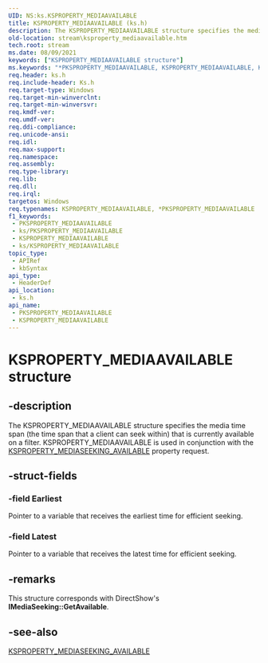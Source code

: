 ```yaml
---
UID: NS:ks.KSPROPERTY_MEDIAAVAILABLE
title: KSPROPERTY_MEDIAAVAILABLE (ks.h)
description: The KSPROPERTY_MEDIAAVAILABLE structure specifies the media time span (the time span that a client can seek within) that is currently available on a filter.
old-location: stream\ksproperty_mediaavailable.htm
tech.root: stream
ms.date: 08/09/2021
keywords: ["KSPROPERTY_MEDIAAVAILABLE structure"]
ms.keywords: "*PKSPROPERTY_MEDIAAVAILABLE, KSPROPERTY_MEDIAAVAILABLE, KSPROPERTY_MEDIAAVAILABLE structure [Streaming Media Devices], PKSPROPERTY_MEDIAAVAILABLE, PKSPROPERTY_MEDIAAVAILABLE structure pointer [Streaming Media Devices], ks-struct_bb14a2ee-bf9b-4a73-ae35-967aea3d7086.xml, ks/KSPROPERTY_MEDIAAVAILABLE, ks/PKSPROPERTY_MEDIAAVAILABLE, stream.ksproperty_mediaavailable"
req.header: ks.h
req.include-header: Ks.h
req.target-type: Windows
req.target-min-winverclnt: 
req.target-min-winversvr: 
req.kmdf-ver: 
req.umdf-ver: 
req.ddi-compliance: 
req.unicode-ansi: 
req.idl: 
req.max-support: 
req.namespace: 
req.assembly: 
req.type-library: 
req.lib: 
req.dll: 
req.irql: 
targetos: Windows
req.typenames: KSPROPERTY_MEDIAAVAILABLE, *PKSPROPERTY_MEDIAAVAILABLE
f1_keywords:
 - PKSPROPERTY_MEDIAAVAILABLE
 - ks/PKSPROPERTY_MEDIAAVAILABLE
 - KSPROPERTY_MEDIAAVAILABLE
 - ks/KSPROPERTY_MEDIAAVAILABLE
topic_type:
 - APIRef
 - kbSyntax
api_type:
 - HeaderDef
api_location:
 - ks.h
api_name:
 - PKSPROPERTY_MEDIAAVAILABLE
 - KSPROPERTY_MEDIAAVAILABLE
---
```


# KSPROPERTY_MEDIAAVAILABLE structure


## -description

The KSPROPERTY_MEDIAAVAILABLE structure specifies the media time span (the time span that a client can seek within) that is currently available on a filter. KSPROPERTY_MEDIAAVAILABLE is used in conjunction with the [KSPROPERTY_MEDIASEEKING_AVAILABLE](/windows-hardware/drivers/stream/ksproperty-mediaseeking-available) property request.

## -struct-fields

### -field Earliest

Pointer to a variable that receives the earliest time for efficient seeking.

### -field Latest

Pointer to a variable that receives the latest time for efficient seeking.

## -remarks

This structure corresponds with DirectShow's **IMediaSeeking::GetAvailable**.

## -see-also

[KSPROPERTY_MEDIASEEKING_AVAILABLE](/windows-hardware/drivers/stream/ksproperty-mediaseeking-available)


